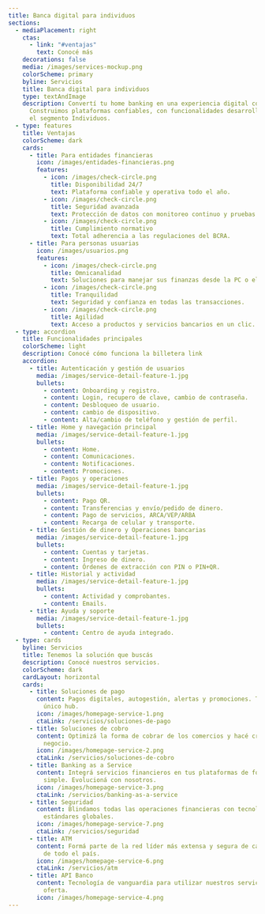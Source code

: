```yaml
---
title: Banca digital para individuos
sections:
  - mediaPlacement: right
    ctas:
      - link: "#ventajas"
        text: Conocé más
    decorations: false
    media: /images/services-mockup.png
    colorScheme: primary
    byline: Servicios
    title: Banca digital para individuos
    type: textAndImage
    description: Convertí tu home banking en una experiencia digital completa.
      Construimos plataformas confiables, con funcionalidades desarrolladas para
      el segmento Individuos.
  - type: features
    title: Ventajas
    colorScheme: dark
    cards:
      - title: Para entidades financieras
        icon: /images/entidades-financieras.png
        features:
          - icon: /images/check-circle.png
            title: Disponibilidad 24/7
            text: Plataforma confiable y operativa todo el año.
          - icon: /images/check-circle.png
            title: Seguridad avanzada
            text: Protección de datos con monitoreo continuo y pruebas de vulnerabilidad.
          - icon: /images/check-circle.png
            title: Cumplimiento normativo
            text: Total adherencia a las regulaciones del BCRA.
      - title: Para personas usuarias
        icon: /images/usuarios.png
        features:
          - icon: /images/check-circle.png
            title: Omnicanalidad
            text: Soluciones para manejar sus finanzas desde la PC o el celular.
          - icon: /images/check-circle.png
            title: Tranquilidad
            text: Seguridad y confianza en todas las transacciones.
          - icon: /images/check-circle.png
            title: Agilidad
            text: Acceso a productos y servicios bancarios en un clic.
  - type: accordion
    title: Funcionalidades principales
    colorScheme: light
    description: Conocé cómo funciona la billetera link
    accordion:
      - title: Autenticación y gestión de usuarios
        media: /images/service-detail-feature-1.jpg
        bullets:
          - content: Onboarding y registro.
          - content: Login, recupero de clave, cambio de contraseña.
          - content: Desbloqueo de usuario.
          - content: cambio de dispositivo.
          - content: Alta/cambio de teléfono y gestión de perfil.
      - title: Home y navegación principal
        media: /images/service-detail-feature-1.jpg
        bullets:
          - content: Home.
          - content: Comunicaciones.
          - content: Notificaciones.
          - content: Promociones.
      - title: Pagos y operaciones
        media: /images/service-detail-feature-1.jpg
        bullets:
          - content: Pago QR.
          - content: Transferencias y envío/pedido de dinero.
          - content: Pago de servicios, ARCA/VEP/ARBA
          - content: Recarga de celular y transporte.
      - title: Gestión de dinero y Operaciones bancarias
        media: /images/service-detail-feature-1.jpg
        bullets:
          - content: Cuentas y tarjetas.
          - content: Ingreso de dinero.
          - content: Órdenes de extracción con PIN o PIN+QR.
      - title: Historial y actividad
        media: /images/service-detail-feature-1.jpg
        bullets:
          - content: Actividad y comprobantes.
          - content: Emails.
      - title: Ayuda y soporte
        media: /images/service-detail-feature-1.jpg
        bullets:
          - content: Centro de ayuda integrado.
  - type: cards
    byline: Servicios
    title: Tenemos la solución que buscás
    description: Conocé nuestros servicios.
    colorScheme: dark
    cardLayout: horizontal
    cards:
      - title: Soluciones de pago
        content: Pagos digitales, autogestión, alertas y promociones. Todo desde un
          único hub.
        icon: /images/homepage-service-1.png
        ctaLink: /servicios/soluciones-de-pago
      - title: Soluciones de cobro
        content: Optimizá la forma de cobrar de los comercios y hacé crecer cada
          negocio.
        icon: /images/homepage-service-2.png
        ctaLink: /servicios/soluciones-de-cobro
      - title: Banking as a Service
        content: Integrá servicios financieros en tus plataformas de forma rápida,
          simple. Evolucioná con nosotros.
        icon: /images/homepage-service-3.png
        ctaLink: /servicios/banking-as-a-service
      - title: Seguridad
        content: Blindamos todas las operaciones financieras con tecnología de punta y
          estándares globales.
        icon: /images/homepage-service-7.png
        ctaLink: /servicios/seguridad
      - title: ATM
        content: Formá parte de la red líder más extensa y segura de cajeros automáticos
          de todo el país.
        icon: /images/homepage-service-6.png
        ctaLink: /servicios/atm
      - title: API Banco
        content: Tecnología de vanguardia para utilizar nuestros servicios y ampliar la
          oferta.
        icon: /images/homepage-service-4.png
---
```

